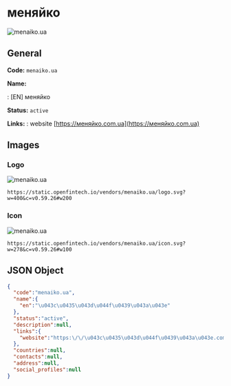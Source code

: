 
# меняйко 
![menaiko.ua](https://static.openfintech.io/vendors/menaiko.ua/logo.svg?w=400&c=v0.59.26#w200)  

## General 
 
**Code:** `menaiko.ua` 
 
**Name:** 
 
:	[EN] меняйко 
 
**Status:** `active` 
 
**Links:** 
: website [https://меняйко.com.ua](https://меняйко.com.ua) 
 

## Images 

### Logo 
 
![menaiko.ua](https://static.openfintech.io/vendors/menaiko.ua/logo.svg?w=400&c=v0.59.26#w200)  

```
https://static.openfintech.io/vendors/menaiko.ua/logo.svg?w=400&c=v0.59.26#w200
```  

### Icon 
 
![menaiko.ua](https://static.openfintech.io/vendors/menaiko.ua/icon.svg?w=278&c=v0.59.26#w100)  

```
https://static.openfintech.io/vendors/menaiko.ua/icon.svg?w=278&c=v0.59.26#w100
```  

## JSON Object 

```json
{
  "code":"menaiko.ua",
  "name":{
    "en":"\u043c\u0435\u043d\u044f\u0439\u043a\u043e"
  },
  "status":"active",
  "description":null,
  "links":{
    "website":"https:\/\/\u043c\u0435\u043d\u044f\u0439\u043a\u043e.com.ua"
  },
  "countries":null,
  "contacts":null,
  "address":null,
  "social_profiles":null
}
```  
